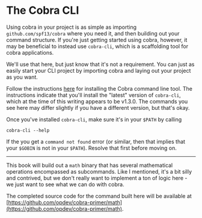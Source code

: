 # The Cobra CLI

Using cobra in your project is as simple as importing `github.com/spf13/cobra`
where you need it, and then building out your command structure. If you're just
getting started using cobra, however, it may be beneficial to instead use
`cobra-cli`, which is a scaffolding tool for cobra applications.

We'll use that here, but just know that it's not a requirement. You can just as
easily start your CLI project by importing cobra and laying out your project as
you want. 

Follow the instructions [here](https://github.com/spf13/cobra#usage) for
installing the Cobra command line tool. The instructions indicate that you'll
install the "latest" version of `cobra-cli`, which at the time of this writing
appears to be v1.3.0. The commands you see here may differ slightly if you have
a different version, but that's okay.

Once you've installed `cobra-cli`, make sure it's in your `$PATH` by calling 

```
cobra-cli --help
```

If the you get a `command not found` error (or similar, then that implies that
your `$GOBIN` is not in your `$PATH`). Resolve that first before moving on. 

---

This book will build out a `math` binary that has several mathematical
operations encompassed as subcommands. Like I mentioned, it's a bit silly and
contrived, but we don't really want to implement a ton of logic here - we just
want to see what we can do with cobra.

The completed source code for the command built here will be available at
[https://github.com/opdev/cobra-primer/math](https://github.com/opdev/cobra-primer/math).